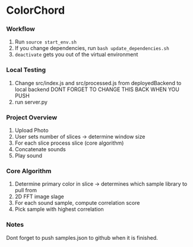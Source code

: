 # ColorChord

### Workflow
1. Run `source start_env.sh`
2. If you change dependencies, run `bash update_dependencies.sh`
3. `deactivate` gets you out of the virtual environment

### Local Testing 
1. Change src/index.js and src/processed.js from deployedBackend to local backend 
    DONT FORGET TO CHANGE THIS BACK WHEN YOU PUSH 
2. run server.py 

### Project Overview
1. Upload Photo
2. User sets number of slices -> determine window size
3. For each slice process slice (core algorithm)
4. Concatenate sounds
5. Play sound

### Core Algorithm
1. Determine primary color in slice -> determines which sample library to pull from
2. 2D FFT image slage
3. For each sound sample, compute correlation score
4. Pick sample with highest correlation


### Notes 
Dont forget to push samples.json to github when it is finished. 


